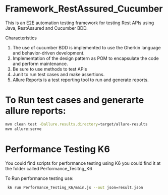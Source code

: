 # Framework_RestAssured_Cucumber
This is an E2E automation testing framework for testing Rest APIs using Java, RestAssured and Cucumber BDD.

Characteristics

1. The use of cucumber BDD is implemented to use the Gherkin language and behavior-driven development.
2. Implementation of the design pattern as POM to encapsulate the code and perform maintenance.
3. Be sure to use methods to test APIs
4. Junit to run test cases and make assertions.
5. Allure Reports is a test reporting tool to run and generate reports.

  # To Run test cases and generarte allure reports:

  ```bash
mvn clean test -Dallure.results.directory=target/allure-results
mvn allure:serve
```

 # Performance Testing K6

You could find scripts for performance testing using K6 you could find it at the folder called Performance_Tesitng_K6

To Run performance testing use:

```bash
 k6 run Performance_Testing_K6/main.js --out json=result.json

  
